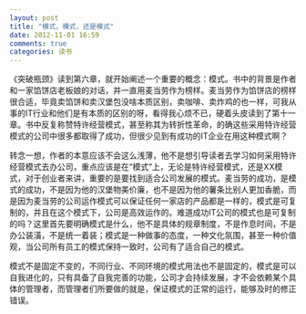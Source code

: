 ```yaml
---
layout: post
title: "模式，模式，还是模式"
date: 2012-11-01 16:59
comments: true
categories: 读书
---
```


《突破瓶颈》读到第六章，就开始阐述一个重要的概念：模式。书中的背景是作者和一家馅饼店老板娘的对话，并一直用麦当劳作为榜样。麦当劳作为馅饼店的榜样很合适，毕竟卖馅饼和卖汉堡包没啥本质区别，卖咖啡、卖炸鸡的也一样，可我从事的IT行业和他们是有本质的区别的呀，看得我心烦不已，硬着头皮读到了第十一章。书中反复称赞特许经营模式，甚至称其为转折性革命，的确这些采用特许经营模式的公司中很多都取得了成功，但很少见到有成功的IT企业在用这种模式啊？

转念一想，作者的本意应该不会这么浅薄，他不是想引导读者去学习如何采用特许经营模式去办公司，重点应该是在“模式”上，无论是特许经营模式，还是XX模式，对于创业者来讲，重要的是要找到适合公司发展的模式。麦当劳的成功，是模式的成功，不是因为他的汉堡物美价廉，也不是因为他的薯条比别人更加香脆，而是因为麦当劳的公司运作模式可以保证任何一家店的产品都是一样的，模式是可复制的，并且在这个模式下，公司是高效运作的。难道成功IT公司的模式也是可复制的吗？这里首先要明确模式是什么，他不是具体的规章制度，不是作息时间，不是办公装潢，不是统一着装；模式是一种做事的态度，一种文化氛围，甚至一种价值观，当公司所有员工的模式保持一致时，公司有了适合自己的模式。

模式不是固定不变的，不同行业、不同环境的模式用法也不是固定的，模式是可以自我进化的，只有具备了自我完善的功能，公司才会持续发展，才不会依赖某个具体的管理者，而管理者们所要做的就是，保证模式的正常的运行，能够及时的修正错误。